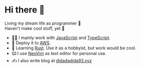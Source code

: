 # Hi there 👋

Living my dream life as programmer 🙌  
Haven't make cool stuff, yet 🤙

* 🧑‍💻 I mainly work with [JavaScript] and [TypeScript].
* 🚀 Deploy it to [AWS].
* 📖 Learning [Rust]. Use it as a hobbyist, but work would be cool.
* ⌨️ I use [NeoVim] as text editor for personal use.
* ✍️ I also write blog at [didadadida93.xyz]

<!-- links -->
[JavaScript]: https://nodejs.org/ "JavaScript runtime"
[TypeScript]: https://www.typescriptlang.org/ "TypeScript"
[AWS]: https://aws.amazon.com/ "Amazon Web Services"
[Rust]: https://www.rust-lang.org/ "Rust"
[NeoVim]: https://neovim.io/ "Modern Vim"
[didadadida93.xyz]: https://didadadida93.xyz/ "didadadida93"
